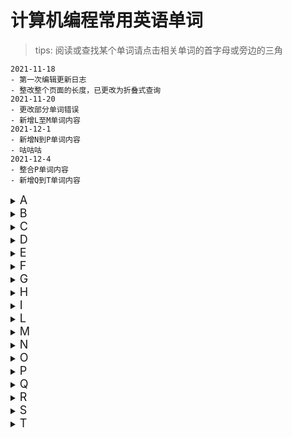 # 计算机编程常用英语单词
> tips: 阅读或查找某个单词请点击相关单词的首字母或旁边的三角

```
2021-11-18
- 第一次编辑更新日志
- 整改整个页面的长度，已更改为折叠式查询
2021-11-20
- 更改部分单词错误
- 新增L至M单词内容
2021-12-1
- 新增N到P单词内容
- 咕咕咕
2021-12-4
- 整合P单词内容
- 新增Q到T单词内容
```

<details><summary><font size="4">A</font></summary>

| 英文 | 翻译 | 备注 |
|:-:|:-:|:-:|
|application|应用程式，应用、应用程序||
|application framework|应用程序框架，应用程式框架、应用框架||
|architecture|体系结构，架构、系统架构||
|argument|引数|传给函式的值<br>叁见 `parameter` 叁数、实质叁数、实叁、自变量|
|array|阵列，数组||
|arrow|箭头|`operator` 运算子|
|arrow operator|箭头操作符|| 
|assembly|装配（件）||
|assembly language|组合语言，汇编语言||
|assert|断言|也有 `assertion`|
|assign|指派、指定、设值、赋值||
|assignment|指派、指定 赋值、分配||
|assignment operator|赋值操作符|指派（赋值）运算子|
|associated|相应的、相关的、关联||
|associative container|关联式容器|对应 `sequential container`|
|atomic|不可分割的，原子的||
|attribute|属性、特性||
|audio|音讯，音频||
|A.I.|人工智慧，人工智能|缩写 *`Amnesty International`*|
</details>

<details><summary><font size="4">B</font></summary>

| 英文 | 翻译 | 备注 |
|:-:|:-:|:-:|
|background|背景|用于图形着色|
|backstage|后台|用于行程|
|backward compatible|回溯相容，向下兼容||
|bandwidth|频宽，带宽||
|base class|基础类别，基类||
|base type|基础型别|等同于 `base class`|
|batch|批次（意思是整批作业），批处理|`.bat`, `.cmd` 批处理文件后缀|
|benefit|利益，收益||
|best viable function|最佳可行函式|从 `vable functions` 中挑出的最佳吻合者|
|binary search|二分搜寻法，二分查找||
|binary tree|二元树，二叉树||
|binary function|二元函数，双叁函数||
|binary operator|二元运算子，二元操作符||
|binding|系结，绑定||
|bit|位元，位||
|bit field|位元栏，位域||
|bitmap|位元图，位图||
|bitwise|按位运算符|以 `bit` 为单元逐一┅|
|bitwise copy|位元逐一复制，位拷贝|以 `bit` 为单元进行复制|
|block|区块,区段；块、区块、语句块||
|boolean|布林值，布尔值|真假值，`true` 或 `false`|
|border|边框、框线||
|breakpoint|中断点，断点||
|build|建造、构筑、建置|**MS 用语**|
|build-in|内建，内置||
|bus|汇流排，总线||
|business|商务,业务||
|buttons|按钮||
|byte|位元组，字节|由 `8 bits` 组成|
</details>

<details><summary><font size="4">C</font></summary>

| 英文 | 翻译 | 备注 |
|:-:|:-:|:-:|
|cache|快取，高速缓存||
|call|呼叫、叫用，调用||
|callback|回呼，回调||
|candidate function|候选函式|在函式多载决议程序中出现的候选函式|
|chain|串链，链|例 `chain of function calls`|
|character|字元，字符||
|check box|核取方块，复选框|*i.e. check button*|
|checked exception|可控式异常(Java)||
|check button|方钮，复选按钮|*i.e. check box*|
|child class|子类别，子类|或称为 `derived class`, `subtype`|
|class|类别，类||
|class body|类别本体，类体||
|class declaration|类别宣告、类别宣告式，类声明||
|class definition|类别定义、类别定义式，类定义||
|class derivation list|类别衍化列，类继承列表||
|class head|类别表头，类头||
|class hierarchy|类别继承体系, 类别阶层，类层次体系||
|class library|类别程式库、类别库，类库||
|class template|类别模板、类别范本，类模板||
|class template partial specializations|类别模板偏特化，类模板部分特化||
|class template specializations|类别模板特化，类模板特化||
|cleanup|清理、善后、清除||
|client|客端、客户端、客户||
|server|主从架构，客户/服务器||
|clipboard|剪贴簿，剪贴板||
|clone|复制，克隆||
|collection|群集，集合||
|combo box|复合方块、复合框，组合框||
|command line|命令列，命令行|系统文字模式下的整行执行命令|
|communication|通讯，通讯||
|compatible|相容，兼容||
|compile time|编译期、编译时||
|compiler|编译器||
|component|组件，组件||
|composition|复合、合成、组合||
|computer|电脑、计算机||
|concept|概念||
|concrete|具象的，实在的||
|concurrent|并行，并发||
|configuration|组态，配置||
|connection|连接|连线（网络,资料库）|
|constraint|约束（条件）||
|construct|构件||
|container|容器|存放资料的某种结构如 list, vector...|
|containment|内含，包容||
|context|背景关系、周遭环境、上下脉络，环境、上下文||
|control|控制元件、控件||
|console|主控台，控制台||
|const|常数|`constant` 的缩写，`C++` 关键字|
|constant|常数，常量|相对于 `variable`|
|class|类|同名的一种 `member functions`|
|copy|(v) 复制、拷贝||
|copy|(n) 复件, 副本||
|cover|涵盖，覆盖||
|create|创建、建立、产生、生成||
|creation|产生、生成，创建||
|cursor|游标，光标||
|custom|订制、自定，定制||
</details>

<details><summary><font size="4">D</font></summary>

| 英文 | 翻译 | 备注 |
|:-:|:-:|:-:|
|data|资料，数据||
|database|资料库，数据库||
|database schema|数据库结构纲目||
|data member|资料成员、成员变数，数据成员、成员变量||
|data structure|资料结构，数据结构||
|datagram|资料元，数据报文||
|dead lock|死结，死锁||
|debug|除错，调试||
|debugger|除错器，调试器||
|declaration|宣告、宣告式，声明||
|deduction|推导、推断|例：`template argument deduction`|
|default|预设，缺省、默认||
|defer|延缓，推迟||
|define|定义，预定义||
|definition|定义、定义区、定义式||
|delegate|委派、委托、委任||
|delegation|委派、委托、委任||
|demarshal|反编列，散集||
|dereference|提领，解叁考|提领->取出指标所指物体的内容|
|derived class|衍生类别，派生类||
|design by contract|契约式设计||
|design pattern|设计范式、设计样式、设计模式|※ 最近我比较喜欢「设计范式」一词|
|destroy|摧毁、销毁||
|destructor|解构式，析构函数||
|device|装置、设备||
|dialog|对话窗、对话盒、对话框||
|directive|指令，(编译)指示符|例：`using directive`|
|directory|目录，目录||
|disk|碟，盘||
|dispatch|分派||
|distributed computing|分布式计算(分布式电算)、分布式计算、分散式计算(分散式电算)||
|document|文件，文档||
|driver|驱动程式，驱动（程序）||
|dynamic binding|动态系结，动态绑定||
</details>

<details><summary><font size="4">E</font></summary>

| 英文 | 翻译 | 备注 |
|:-:|:-:|:-:|
|efficiency|效率||
|efficient|高效||
|end user|终端用户||
|entity|实体、物体||
|encapsulation|封装||
|enclosing class|外围类别，外围类|与巢状类别 `nested class` 有关|
|enum|列举，枚举|`enumeration` 一种 **C++** 资料型别|
|enumerators|列举元，枚举成员、枚举器|`enum` 型别中的成员|
|equal|相等||
|equality|相等性||
|equivalence|等价性、等同性、对等性||
|equivalent|等价、等同、对等||
|escape code|转义码||
|evaluate|评估、求值、核定||
|event|事件||
|event driven|事件驱动的||
|exception|异常情况，异常||
|exception declaration|异常宣告，异常声明|*ref. C++ Primer 3/e, 11.3*|
|exception handling|异常处理、异常处理机制||
|exception specification|异常规格，异常规范|*ref. C++ Primer 3/e, 11.4*|
|exit|退离，退出|指离开函式时的那一个执行点|
|explicit|明白的、明显的、显式||
|export|汇出、引出、导出||
|expression|运算式、算式，表达式||
</details>

<details><summary><font size="4">F</font></summary>

| 英文 | 翻译 | 备注 |
|:-:|:-:|:-:|
|facility|设施、设备||
|feature|特性||
|field|栏位,资料栏（Java）<br>字段, 值域（Java）||
|file|档案，文件||
|firmware|韧体，固件||
|flag|旗标，标记||
|flash memory|快闪记忆体，闪存||
|flexibility|弹性，灵活性||
|flush|清理、扫清，刷新||
|font|字型，字体||
|form|表单，窗体|`programming` 用语|
|formal parameter|形式叁数，形式叁数||
|forward declaration|前置宣告，前置声明||
|forwarding|转呼叫，转发||
|forwarding function|转呼叫函式,转发函式||
|fractal|碎形，分形||
|framework|框架||
|full specialization|全特化|*ref. partial specialization*|
|function|函式、函数||
|function call operator|函数调用运算符|同 `call operator`|
|function object|函式物件，函数对象|*ref. C++ Primer 3/e, 12.3*|
|function overloaded resolution|函式多载决议程序，函数重载解决（方案）||
|functionality|功能、机能||
|function template|函式模板、函式范本||
|functor|仿函式、函子||
</details>

<details><summary><font size="4">G</font></summary>

| 英文 | 翻译 | 备注 |
|:-:|:-:|:-:|
|game|游戏||
|generate|生成||
|generic|泛型、一般化的、通用的、泛化||
|generic algorithm|泛型演算法，通用算法||
|getter|取值函式|相对于 `setter`|
|global|全域的，全局的|对应于 `local`|
|global object|全域物件，全局对象||
|global scope resolution operator|全域生存空间（范围决议）运算子<br> :: 全局范围解析操作符||
|group|群组||
|group box|群组方块，分组框||
|guard clause|卫述句，卫语句|Refactoring, p250|
|GUI|图形介面，图形界面||
</details>

<details><summary><font size="4">H</font></summary>

| 英文 | 翻译 | 备注 |
|:-:|:-:|:-:|
|hand shaking|握手协商||
|handle|识别码、识别号、号码牌、权柄、句柄||
|handler|处理常式，处理函数||
|hard-coded|编死的，硬编码的||
|hard-copy|硬拷图，屏幕截图||
|hard disk|硬碟，硬盘||
|hardware|硬体，硬件||
|hash table|杂凑表，哈希表、散列表||
|header file|表头档、标头档，头文件||
|heap|堆积，堆||
|hierarchy|阶层体系，层次结构（体系）||
|hook|挂钩，钩子||
|hyperlink|超链结，超链接||
</details>

<details><summary><font size="4">I</font></summary>

| 英文 | 翻译 | 备注 |
|:-:|:-:|:-:|
|icon|图示、图标||
|IDE|整合开发环境，集成开发环境||
|identifier|识别字、识别符号，标识符||
|if and only if|若且唯若，当且仅当||
|Illinois|伊利诺，伊利诺斯||
|image|影像，图象||
|immediate base|直接的（紧临的）上层，直接上层基类|`base class`|
|immediate derived|直接的（紧临的）下层，直接下层派生类|`derived class`|
|immutability|不变性||
|immutable|不可变（的）||
|implement|实作、实现||
|implementation|实作品、实作体、实作码、实件、实现||
|implicit|隐喻的、暗自的、隐式、隐式||
|import|汇入，导入||
|increment operator|累加运算子<br> ++ 增加操作符||
|infinite loop|无穷回圈，无限循环||
|infinite recursive|无穷递回，无限递归||
|information|资讯，信息||
|infrastructure|公共基础建设||
|inheritance|继承、继承机制||
|inline|行内，内联||
|inline expansion|行内展开，内联展开||
|initialization|初始化（动作）||
|initialization list|初值列，初始值列表||
|initialize|初始化||
|inner class|内隐类别，内嵌类||
|instance|实体，实例|根据某种表述而实际产生的 **「东西」**|
|instantiated|具现化、实体化、实例化|常应用于 `template`|
|instantiation|具现体、具现化实体、实例|常应用于 `template`|
|integer|整数（的）|(integral) |
|integrate|整合，集成||
|interacts|交谈、互动、交互||
|interface|介面，接口|`for GUI` 介面，界面|
|interpreter|直译器，解释器||
|invariants|恒常性，约束条件||
|invoke|唤起，调用||
|iterate|迭代|回圈一个轮回一个轮回地进行|
|iterative|反覆的，迭代的||
|iterator|迭代器|一种泛型指标|
|iteration|迭代|回圈每次轮回称为一个 `iteration`|
|item|项目、条款，项、条款、项目||
</details>

<details><summary><font size="4">L</font></summary>

| 英文 | 翻译 | 备注 |
|:-:|:-:|:-:|
|laser|雷射，激光||
|level|阶，层(级)|例 `high level` 高阶，高层|
|library|程式库、函式库，库、函数库||
|lifetime|生命期、寿命||
|link|联结、连结，连接,链接||
|linker|联结器、连结器，连接器||
|literal constant|字面常数|例 3.14 或 "hi" 这等常数值|
|list|串列（linked－list）<br>列表、表、链表||
|list box|列表方块、列表框||
|load|载入，装载||
|loader|装载器、载入器||
|local|区域的，局部的|对应于 `global`|
|local object|区域物件，局部对象||
|lock|机锁||
|loop|回圈，循环||
|lvalue|左值||
</details>

<details><summary><font size="4">M</font></summary>

| 英文 | 翻译 | 备注 |
|:-:|:-:|:-:|
|macro|巨集，宏||
|magic number|魔术数字，魔法数||
|maintain|维护||
|manipulator|操纵器|`iostream` 预先定义的一种东西|
|marshal|编列，列集||
|mechanism|机制||
|member|成员||
|member access operator|成员取用运算子，成员存取操作符|有 dot 和 arrow 两种|
|member function|成员函式，成员函数||
|member initialization list|成员初值列，成员初始值列表||
|memberwise|以 member 为单元┅、members 逐一┅ 以成员为单位||
|memberwise copy|以 members 为单元逐一复制||
|memory|记忆体，内存||
|menu|表单、选单，菜单||
|message|讯息，消息||
|message based|以讯息为基础的，基於消息的||
|message loop|讯息回圈，消息环||
|method|(java) 方法、行为、函式||
|meta－|超－，元－|例 `meta－programming` 超编程，元编程|
|micro|微||
|middleware|中介层，中间件||
|modeling|模塑||
|modeling language|塑模语言，建模语言||
|modem|数据机，调制解调器||
|module|模组，模块||
|modifier|饰词，修饰符||
|most derived class|最末层衍生类别，最底层的派生类||
|mouse|滑鼠，鼠标||
|mutable|可变的||
|multi-tasking|多工，多任务||
</details>

<details><summary><font size="4">N</font></summary>

| 英文 | 翻译 | 备注 |
|:-:|:-:|:-:|
|namespace|名字空间、命名空间||
|native|原生的，本地的、固有的||
|nested class|巢状类别，嵌套类||
|network|网路，网络||
|network card|网路卡，网卡||
</details>

<details><summary><font size="4">O</font></summary>

| 英文 | 翻译 | 备注 |
|:-:|:-:|:-:|
|object|物件，对象||
|object based|以物件为基础的，基於对象的||
|object file|目的档，目标文件||
|object model|物件模型，对象模型||
|object oriented|物件导向的，面向对象的||
|online|线上，在线||
|opaque|不透明的||
|operand|运算元，操作数||
|operating system|作业系统，操作系统|*(OS)*|
|operation|操作、操作行为||
|operator|运算子，操作符、运算符||
|option|选项，可选方案||
|ordinary|常规的||
|overflow|上限溢位，溢出|相对于 `underflow`(下溢)|
|overhead|额外负担、额外开销|
|overload|多载化、多载化、重载||
|overloaded function|多载化函式，重载的函数||
|overloaded operator|多载化运算子，被重载的操作符||
|overloaded set|多载集合，重载集合||
|override|改写、覆写，重载、改写、重新定义|在 `derived class` 中重新定义虚拟函式|
</details>

<details><summary><font size="4">P</font></summary>

| 英文 | 翻译 | 备注 |
|:-:|:-:|:-:|
|package|套件，包||
|pair|对组||
|palette|调色盘、组件盘、工具箱||
|pane|窗格|有时为嵌板之意，例 `Java Content Pane`|
|parallel|平行，并行||
|parameter|叁数、形式叁数、形叁|函式叁数列上的变数|
|parameter list|叁数列，叁数列表||
|parent class|父类别，父类|或称 `base class`|
|parentheses|小括弧、小括号，圆括弧、圆括号||
|parse|解析||
|part|零件，部件||
|partial specialization|偏特化，局部特化|1.*ref. C++ Primer 3/e, 16.10*<br>2.*ref. full specialization*|
|pass by address|传址，传地址|**（非正式用语）** 函式引数的传递方式|
|pass by reference|传址，传地址, 按引用传递|函式引数的一种传递方式|
|pass by value|传值，按值传递|函式引数的一种传递方式|
|pattern|范式、样式，模式||
|performance|效率、性能兼而有之，性能||
|persistence|永续性，持久性||
|pixel|图素、像素||
|platform|平台||
|pointer|指标，指针，址位器|和址叁器 `reference` 形成对映，满好|
|poll|轮询||
|polymorphism|多型，多态||
|pop up|冒起式、弹出式||
|port|埠，端口||
|postfix|后置式、后序式||
|precedence|优先序|通常用於运算子的优先执行次序|
|prefix|前置式、前序式||
|preprocessor|前处理器，预处理器||
|prime|质数，素数||
|primitive type|基本型别|不同於 `base class`, 基础类别|
|print|列印，打印||
|printer|印表机，打印机||
|priority|优先权|通常用於执行绪获得 CPU 时间的优先次序|
|procedure|程序，过程||
|procedural|程序性的、程序式的，过程式的、过程化的||
|process|行程，进程||
|profile|评测||
|profiler|效能（效率/性能）评测器||
|programmer|程式员，程序员||
|programming|编程、程式设计、程式化||
|progress bar|进度指示器||
|project|专案，项目、工程||
|property|属性||
|protocol|协定，协议||
|pseudo code|假码、虚拟码、伪码||
</details>

<details><summary><font size="4">Q</font></summary>

| 英文 | 翻译 | 备注 |
|:-:|:-:|:-:|
|qualified|经过资格修饰，限定|例如加上 `scope` 运算子|
|qualifier|资格修饰词、饰词，限定修饰词||
|quality|品质，质量||
|queue|伫列，队列||
</details>

<details><summary><font size="4">R</font></summary>

| 英文 | 翻译 | 备注 |
|:-:|:-:|:-:|
|radian|径度，弧度||
|radio button|圆钮，单选按钮||
|raise|引发，引起、引发|常用来表示发出一个 `exception`|
|random number|随机数、乱数||
|range|范围、区间；范围、区间|用於 *STL* 时|
|rank|等级、分等|*ref. C++Primer 3/e 9,15章*|
|raw|生鲜的、未经处理的||
|record|记录||
|recordset|记录集||
|recursive|递回，递归||
|re-direction|重导向，重定向||
|refactoring|重构、重整||
|refer|取用，叁考||
|refer to|指向、指涉、指代||
|reference|引用、叁考址叁器|1. C++ 中类似指标的东西，相当於 "化身"<br>2. 叁考址叁器, `see pointer`|
|register|暂存器，寄存器||
|reflection|反射、映像||
|relational database|关联式资料库，关系数据库||
|represent|表述，表现||
|resolve|决议|为算式中的符号名称寻找<br>解析对应之宣告式的过程|
|resolution|决议程序、决议过程，解析过程||
|resolution|解析度，分辨率||
|restriction|局限||
|return|传回、回返，返回||
|return type|回返型别，返回类型||
|return value|回返值，返回值||
|robust|强固、稳健，健壮||
|robustness|强固性、稳健性，健壮性||
|routine|常式，例程||
|runtime|执行期，运行期、运行时|`common language runtime (CLR)` 译为 **「通用语言执行层」**|
|rvalue|右值||
</details>

<details><summary><font size="4">S</font></summary>

| 英文 | 翻译 | 备注 |
|:-:|:-:|:-:|
|save|储存，存储||
|schedule|排程，调度||
|scheduler|排程器，调度程序||
|scheme|结构纲目、组织纲目||
|scroll bar|卷轴，滚动条||
|scope|生存空间、生存范围、范畴、作用域||
|scope operator|生存空间（范围决议）运算子|:: 生存空间操作符|
|scope resolution operator|生存空间决议运算子，生存空间解析操作符|与 `scope operator` 同|
|screen|萤幕，屏幕||
|search|搜寻，查找||
|semantics|语意，语义||
|sequential container|序列式容器，顺序式容器|对应於 `associative container`|
|server|伺服器、伺服端，服务器、服务端||
|serial|串行||
|serialization|次第读写，序列化|序列化 `serialize`|
|setter|设值函式|相对於 `getter`|
|signal|信号||
|signature|标记式、签名式、署名式，签名||
|slider|滚轴，滑块||
|slot|条孔、槽||
|smart pointer|灵巧指标、精灵指标，智能指针||
|snapshot|萤幕快照（图），屏幕截图||
|specialization|特殊化、特殊化定义、特殊化宣告，特化||
|specification|规格、规范||
|splitter|分裂视窗，切分窗口||
|software|软体，软件||
|solution|解法，解决方案、方案||
|source|原始码，源码、源代码||
|stack|堆叠，栈||
|stack unwinding|堆叠辗转开解，栈辗转开解|此词用於 exception 主题|
|standard library|标准程式库||
|standard template library|标准模板程式库||
|statement|述句，语句、声明||
|status bar|状态列、状态栏，状态条||
|STL||完整语句：*`standard template library`*|
|stream|资料流、串流，流||
|string|字串，字符串||
|subscript operator|下标运算子，[ ]下标操作符||
|subtype|子型别，类型||
|support|支援，支持||
|suspend|虚悬，挂起||
|symbol|符号，记号||
|syntax|语法||
</details>

<details><summary><font size="4">T</font></summary>

| 英文 | 翻译 | 备注 |
|:-:|:-:|:-:|
|tag|标签，标记，索引标签，页签||
|target|标的，目标|例 `target pointer`：标的指标|
|task switch|工作切换，任务切换||
|template|模板、范本||
|template argument deduction|模板引数推导，模板叁数推导||
|template explicit specialization|模板显式特化（版本），模板显式特化||
|template parameter|模板叁数||
|temporary object|暂时物件，临时对象||
|text|文字，文本||
</details>